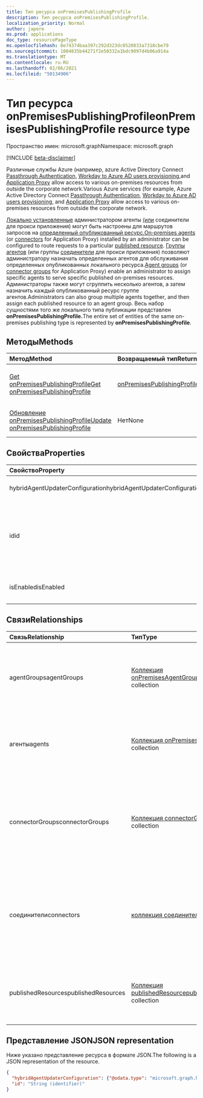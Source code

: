 ```yaml
---
title: Тип ресурса onPremisesPublishingProfile
description: Тип ресурса onPremisesPublishingProfile.
localization_priority: Normal
author: japere
ms.prod: applications
doc_type: resourcePageType
ms.openlocfilehash: 8e74374baa397c292d323dc0520833a7318cbe79
ms.sourcegitcommit: 1004835b44271f2e50332a1bdc9097d4b06a914a
ms.translationtype: MT
ms.contentlocale: ru-RU
ms.lasthandoff: 02/06/2021
ms.locfileid: "50134906"
---
```

# <a name="onpremisespublishingprofile-resource-type"></a><span data-ttu-id="37edd-103">Тип ресурса onPremisesPublishingProfile</span><span class="sxs-lookup"><span data-stu-id="37edd-103">onPremisesPublishingProfile resource type</span></span>

<span data-ttu-id="37edd-104">Пространство имен: microsoft.graph</span><span class="sxs-lookup"><span data-stu-id="37edd-104">Namespace: microsoft.graph</span></span>

[!INCLUDE [beta-disclaimer](../../includes/beta-disclaimer.md)]

<span data-ttu-id="37edd-105">Различные службы Azure (например, azure Active Directory Connect [Passthrough Authentication,](/azure/active-directory/hybrid/how-to-connect-pta) [Workday to Azure AD users provisioning,](/azure/active-directory/saas-apps/workday-inbound-tutorial)and [Application Proxy](https://aka.ms/whyappproxy) allow access to various on-premises resources from outside the corporate network.</span><span class="sxs-lookup"><span data-stu-id="37edd-105">Various Azure services (for example, Azure Active Directory Connect [Passthrough Authentication](/azure/active-directory/hybrid/how-to-connect-pta), [Workday to Azure AD users provisioning](/azure/active-directory/saas-apps/workday-inbound-tutorial), and [Application Proxy](https://aka.ms/whyappproxy) allow access to various on-premises resources from outside the corporate network.</span></span>

<span data-ttu-id="37edd-106">[Локально установленные](onpremisesagent.md) администратором агенты [(или](connector.md) соединители для прокси приложения) могут быть настроены для маршрутов запросов на [определенный опубликованный ресурс.](publishedresource.md)</span><span class="sxs-lookup"><span data-stu-id="37edd-106">[On-premises agents](onpremisesagent.md) (or [connectors](connector.md) for Application Proxy) installed by an administrator can be configured to route requests to a particular [published resource](publishedresource.md).</span></span>
<span data-ttu-id="37edd-107">[Группы агентов](onpremisesagentgroup.md) (или группы [соединители](connectorgroup.md) для прокси приложения) позволяют администратору назначать определенных агентов для обслуживания определенных опубликованных локального ресурса.</span><span class="sxs-lookup"><span data-stu-id="37edd-107">[Agent groups](onpremisesagentgroup.md) (or [connector groups](connectorgroup.md) for Application Proxy) enable an administrator to assign specific agents to serve specific published on-premises resources.</span></span> <span data-ttu-id="37edd-108">Администраторы также могут сгруппить несколько агентов, а затем назначить каждый опубликованный ресурс группе агентов.</span><span class="sxs-lookup"><span data-stu-id="37edd-108">Administrators can also group multiple agents together, and then assign each published resource to an agent group.</span></span> <span data-ttu-id="37edd-109">Весь набор сущностями того же локального типа публикации представлен **onPremisesPublishingProfile.**</span><span class="sxs-lookup"><span data-stu-id="37edd-109">The entire set of entities of the same on-premises publishing type is represented by **onPremisesPublishingProfile**.</span></span>

## <a name="methods"></a><span data-ttu-id="37edd-110">Методы</span><span class="sxs-lookup"><span data-stu-id="37edd-110">Methods</span></span>

| <span data-ttu-id="37edd-111">Метод</span><span class="sxs-lookup"><span data-stu-id="37edd-111">Method</span></span>       | <span data-ttu-id="37edd-112">Возвращаемый тип</span><span class="sxs-lookup"><span data-stu-id="37edd-112">Return Type</span></span> | <span data-ttu-id="37edd-113">Описание</span><span class="sxs-lookup"><span data-stu-id="37edd-113">Description</span></span> |
|:-------------|:------------|:------------|
| [<span data-ttu-id="37edd-114">Get onPremisesPublishingProfile</span><span class="sxs-lookup"><span data-stu-id="37edd-114">Get onPremisesPublishingProfile</span></span>](../api/onpremisespublishingprofile-get.md) | [<span data-ttu-id="37edd-115">onPremisesPublishingProfile</span><span class="sxs-lookup"><span data-stu-id="37edd-115">onPremisesPublishingProfile</span></span>](onpremisespublishingprofile.md) | <span data-ttu-id="37edd-116">Чтение свойств и связей объекта **onPremisesPublishingProfile.**</span><span class="sxs-lookup"><span data-stu-id="37edd-116">Read the properties and relationships of an **onPremisesPublishingProfile** object.</span></span> |
| [<span data-ttu-id="37edd-117">Обновление onPremisesPublishingProfile</span><span class="sxs-lookup"><span data-stu-id="37edd-117">Update onPremisesPublishingProfile</span></span>](../api/onpremisespublishingprofile-update.md) | <span data-ttu-id="37edd-118">Нет</span><span class="sxs-lookup"><span data-stu-id="37edd-118">None</span></span> | <span data-ttu-id="37edd-119">Обновление объекта [onPremisesPublishingProfile.](onpremisespublishingprofile.md)</span><span class="sxs-lookup"><span data-stu-id="37edd-119">Update an [onPremisesPublishingProfile](onpremisespublishingprofile.md) object.</span></span> |

## <a name="properties"></a><span data-ttu-id="37edd-120">Свойства</span><span class="sxs-lookup"><span data-stu-id="37edd-120">Properties</span></span>

| <span data-ttu-id="37edd-121">Свойство</span><span class="sxs-lookup"><span data-stu-id="37edd-121">Property</span></span>     | <span data-ttu-id="37edd-122">Тип</span><span class="sxs-lookup"><span data-stu-id="37edd-122">Type</span></span>        | <span data-ttu-id="37edd-123">Описание</span><span class="sxs-lookup"><span data-stu-id="37edd-123">Description</span></span> |
|:-------------|:------------|:------------|
|<span data-ttu-id="37edd-124">hybridAgentUpdaterConfiguration</span><span class="sxs-lookup"><span data-stu-id="37edd-124">hybridAgentUpdaterConfiguration</span></span>|[<span data-ttu-id="37edd-125">hybridAgentUpdaterConfiguration</span><span class="sxs-lookup"><span data-stu-id="37edd-125">hybridAgentUpdaterConfiguration</span></span>](hybridagentupdaterconfiguration.md)| <span data-ttu-id="37edd-126">Представляет объект **hybridAgentUpdaterConfiguration.**</span><span class="sxs-lookup"><span data-stu-id="37edd-126">Represents a **hybridAgentUpdaterConfiguration** object.</span></span>|
|<span data-ttu-id="37edd-127">id</span><span class="sxs-lookup"><span data-stu-id="37edd-127">id</span></span>|<span data-ttu-id="37edd-128">Строка</span><span class="sxs-lookup"><span data-stu-id="37edd-128">String</span></span>| <span data-ttu-id="37edd-129">Представляет тип публикации.</span><span class="sxs-lookup"><span data-stu-id="37edd-129">Represents a publishing type.</span></span> <span data-ttu-id="37edd-130">Возможные значения: `applicationProxy`, `exchangeOnline`, `authentication`, `provisioning`, `adAdministration`.</span><span class="sxs-lookup"><span data-stu-id="37edd-130">Possible values are: `applicationProxy`, `exchangeOnline`, `authentication`, `provisioning`, `adAdministration`.</span></span> <span data-ttu-id="37edd-131">Только для чтения.</span><span class="sxs-lookup"><span data-stu-id="37edd-131">Read-only.</span></span>|
|<span data-ttu-id="37edd-132">isEnabled</span><span class="sxs-lookup"><span data-stu-id="37edd-132">isEnabled</span></span>|<span data-ttu-id="37edd-133">Boolean</span><span class="sxs-lookup"><span data-stu-id="37edd-133">Boolean</span></span>| <span data-ttu-id="37edd-134">Представляет, включен ли прокси приложения [Azure AD](https://aka.ms/whyappproxy) для клиента.</span><span class="sxs-lookup"><span data-stu-id="37edd-134">Represents if [Azure AD Application Proxy](https://aka.ms/whyappproxy) is enabled for the tenant.</span></span> |

## <a name="relationships"></a><span data-ttu-id="37edd-135">Связи</span><span class="sxs-lookup"><span data-stu-id="37edd-135">Relationships</span></span>

| <span data-ttu-id="37edd-136">Связь</span><span class="sxs-lookup"><span data-stu-id="37edd-136">Relationship</span></span> | <span data-ttu-id="37edd-137">Тип</span><span class="sxs-lookup"><span data-stu-id="37edd-137">Type</span></span>        | <span data-ttu-id="37edd-138">Описание</span><span class="sxs-lookup"><span data-stu-id="37edd-138">Description</span></span> |
|:-------------|:------------|:------------|
|<span data-ttu-id="37edd-139">agentGroups</span><span class="sxs-lookup"><span data-stu-id="37edd-139">agentGroups</span></span>|<span data-ttu-id="37edd-140">[Коллекция onPremisesAgentGroup](onpremisesagentgroup.md)</span><span class="sxs-lookup"><span data-stu-id="37edd-140">[onPremisesAgentGroup](onpremisesagentgroup.md) collection</span></span>| <span data-ttu-id="37edd-141">Список существующих объектов **onPremisesAgentGroup.**</span><span class="sxs-lookup"><span data-stu-id="37edd-141">List of existing **onPremisesAgentGroup** objects.</span></span> <span data-ttu-id="37edd-142">Только для чтения.</span><span class="sxs-lookup"><span data-stu-id="37edd-142">Read-only.</span></span> <span data-ttu-id="37edd-143">Допускается значение null.</span><span class="sxs-lookup"><span data-stu-id="37edd-143">Nullable.</span></span>|
|<span data-ttu-id="37edd-144">агенты</span><span class="sxs-lookup"><span data-stu-id="37edd-144">agents</span></span>|<span data-ttu-id="37edd-145">[Коллекция onPremisesAgent](onpremisesagent.md)</span><span class="sxs-lookup"><span data-stu-id="37edd-145">[onPremisesAgent](onpremisesagent.md) collection</span></span>| <span data-ttu-id="37edd-146">Список существующих **объектов onPremisesAgent.**</span><span class="sxs-lookup"><span data-stu-id="37edd-146">List of existing **onPremisesAgent** objects.</span></span> <span data-ttu-id="37edd-147">Только для чтения.</span><span class="sxs-lookup"><span data-stu-id="37edd-147">Read-only.</span></span> <span data-ttu-id="37edd-148">Допускается значение null.</span><span class="sxs-lookup"><span data-stu-id="37edd-148">Nullable.</span></span>|
|<span data-ttu-id="37edd-149">connectorGroups</span><span class="sxs-lookup"><span data-stu-id="37edd-149">connectorGroups</span></span>|<span data-ttu-id="37edd-150">[Коллекция connectorGroup](connectorgroup.md)</span><span class="sxs-lookup"><span data-stu-id="37edd-150">[connectorGroup](connectorgroup.md) collection</span></span>| <span data-ttu-id="37edd-151">Список существующих объектов **connectorGroup для** приложений, опубликованных через прокси приложения.</span><span class="sxs-lookup"><span data-stu-id="37edd-151">List of existing **connectorGroup** objects for applications published through Application Proxy.</span></span> <span data-ttu-id="37edd-152">Только для чтения.</span><span class="sxs-lookup"><span data-stu-id="37edd-152">Read-only.</span></span> <span data-ttu-id="37edd-153">Допускается значение null.</span><span class="sxs-lookup"><span data-stu-id="37edd-153">Nullable.</span></span>|
|<span data-ttu-id="37edd-154">соединители</span><span class="sxs-lookup"><span data-stu-id="37edd-154">connectors</span></span>|<span data-ttu-id="37edd-155">[коллекция соединители](connector.md)</span><span class="sxs-lookup"><span data-stu-id="37edd-155">[connector](connector.md) collection</span></span>| <span data-ttu-id="37edd-156">Список существующих объектов **соединитений** для приложений, опубликованных через прокси-сервер приложения.</span><span class="sxs-lookup"><span data-stu-id="37edd-156">List of existing **connector** objects for applications published through Application Proxy.</span></span> <span data-ttu-id="37edd-157">Только для чтения.</span><span class="sxs-lookup"><span data-stu-id="37edd-157">Read-only.</span></span> <span data-ttu-id="37edd-158">Допускается значение null.</span><span class="sxs-lookup"><span data-stu-id="37edd-158">Nullable.</span></span>|
|<span data-ttu-id="37edd-159">publishedResources</span><span class="sxs-lookup"><span data-stu-id="37edd-159">publishedResources</span></span>|<span data-ttu-id="37edd-160">[Коллекция publishedResource](publishedresource.md)</span><span class="sxs-lookup"><span data-stu-id="37edd-160">[publishedResource](publishedresource.md) collection</span></span>| <span data-ttu-id="37edd-161">Список существующих **объектов publishedResource.**</span><span class="sxs-lookup"><span data-stu-id="37edd-161">List of existing **publishedResource** objects.</span></span> <span data-ttu-id="37edd-162">Только для чтения.</span><span class="sxs-lookup"><span data-stu-id="37edd-162">Read-only.</span></span> <span data-ttu-id="37edd-163">Допускается значение null.</span><span class="sxs-lookup"><span data-stu-id="37edd-163">Nullable.</span></span>|

## <a name="json-representation"></a><span data-ttu-id="37edd-164">Представление JSON</span><span class="sxs-lookup"><span data-stu-id="37edd-164">JSON representation</span></span>

<span data-ttu-id="37edd-165">Ниже указано представление ресурса в формате JSON.</span><span class="sxs-lookup"><span data-stu-id="37edd-165">The following is a JSON representation of the resource.</span></span>

<!-- {
  "blockType": "resource",
  "optionalProperties": [

  ],
  "@odata.type": "microsoft.graph.onPremisesPublishingProfile",
  "baseType": "",
  "keyProperty": "id"
}-->

```json
{
  "hybridAgentUpdaterConfiguration": {"@odata.type": "microsoft.graph.hybridAgentUpdaterConfiguration"},
  "id": "String (identifier)"
}
```

<!-- uuid: 16cd6b66-4b1a-43a1-adaf-3a886856ed98
2019-02-04 14:57:30 UTC -->
<!-- {
  "type": "#page.annotation",
  "description": "onPremisesPublishingProfile resource",
  "keywords": "",
  "section": "documentation",
  "tocPath": ""
}-->



